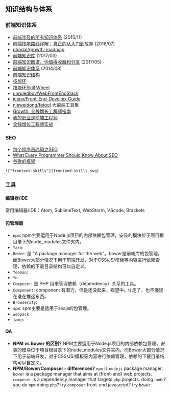 ## 知识结构与体系

### 前端知识体系
* [前端涉及的所有知识体系](https://segmentfault.com/a/1190000004070468) (2015/11)
* [前端技能路线详解：真正的从入门到放弃](https://zhuanlan.zhihu.com/p/21808803) (2016/07)
* [phodal/growth-roadmap](https://github.com/phodal/growth-roadmap)
* [前端知识库](https://yq.aliyun.com/articles/71256) (2017/03)
* [前端知识图谱，你值得收藏和分享](https://zhuanlan.zhihu.com/p/26927674) (2017/05)
* [前端知识体系](http://www.cnblogs.com/sb19871023/p/3894452.html) (2014/08)
* [前端知识结构](https://github.com/JacksonTian/fks) 
* [技能环](https://phodal.github.io/skillwheel/)
* [技能环Skill Wheel](https://github.com/phodal/skillwheel)
* [unruledboy/WebFrontEndStack](https://github.com/unruledboy)
* [icepy/Front-End-Develop-Guide](https://github.com/icepy/Front-End-Develop-Guide)
* [nieweidong/fetool](https://github.com/nieweidong/fetool) 大前端工具集
* [Growth: 全栈增长工程师指南](http://growth.phodal.com/)
* [我的职业是前端工程师](http://ued.party/)
* [全栈增长工程师实战](http://growth-in-action.phodal.com/)


### SEO
* [每个程序员必知之SEO](https://segmentfault.com/a/1190000002549587)
* [What Every Programmer Should Know About SEO](http://katemats.com/what-every-programmer-should-know-about-seo/)
* [谷歌的框架](http://infolab.stanford.edu/~backrub/google.html)


`!["frontend-skills"](frontend-skills.svg)`


### 工具
#### 编辑器/IDE
常用编辑器/IDE：Atom, SublimeText, WebStorm, VScode, Brackets

#### 包管理器
* `npm`: npm主要运用于Node.js项目的内部依赖包管理，安装的模块位于项目根目录下的node_modules文件夹内。
* `Yarn`: 
* `Bower`: 是 "A package manager for the web"。bower是前端库的包管理。 而Bower大部分情况下用于前端开发，对于CSS/JS/模板等内容进行依赖管理，依赖的下载目录结构可以自定义。
* `Yeoman`: 
* `Yo`:
* `Composer`: 是 PHP 用来管理依赖（dependency）关系的工具。
* `Component`: component 有潜力，但是还没起来，观望中。tj 走了，也不懂现在谁在推这东西。
* `Browserify`: 
* `spm`: spm主要是适用于seajs的包管理。
* `webpack`
* `jamjs` 

#### QA
* **NPM vs Bower 的区别?**
  NPM主要运用于Node.js项目的内部依赖包管理，安装的模块位于项目根目录下的node_modules文件夹内。而Bower大部分情况下用于前端开发，对于CSS/JS/模板等内容进行依赖管理，依赖的下载目录结构可以自定义。 
* **NPM/Bower/Composer - differences?**
  `npm` is `nodejs` package manager.
  `bower` is a package manager that aims at (front-end) web projects. 
  `composer` is a dependency manager that targets `php` projects. 
  doing `node`? you do `npm`
  doing `php`? try `composer`
  front-end javascript? try `bower`
